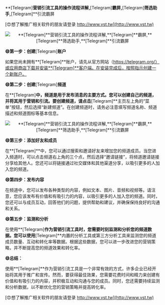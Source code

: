 **[Telegram]**营销引流工具的操作流程详解,**[Telegram]**霸屏,**[Telegram]**筛选助手,**[Telegram]**引流霸屏

[😍想了解推广相关软件的朋友请登录 http://www.vst.tw](http://www.vst.tw)

 <center><img src="https://vst.tw/MP4/tuiguang/png/5.png" alt="**[Telegram]**营销引流工具的操作流程详解,**[Telegram]**霸屏,**[Telegram]**筛选助手,**[Telegram]**引流霸屏"></center>

**😄第一步：创建**[Telegram]**账户**

如果您尚未拥有**[Telegram]**账户，请先从官方网站（https://telegram.org/）或应用商店下载并安装**[Telegram]**客户端。在安装完成后，按照指示创建一个新账户。

**😄第二步：创建**[Telegram]**频道**

在**[Telegram]**中，频道是用于发布消息的主要方式。您可以创建自己的频道，并将其用于营销和引流。要创建频道，请点击**[Telegram]**主页左上角的“菜单”按钮，然后选择“新建频道”。在创建频道时，请务必注意填写频道名称、频道描述和频道图标等基本信息。

 <center><img src="https://vst.tw/MP4/tuiguang/png/6.png" alt="**[Telegram]**营销引流工具的操作流程详解,**[Telegram]**霸屏,**[Telegram]**筛选助手,**[Telegram]**引流霸屏"></center>

**😄第三步：添加好友和成员**

在**[Telegram]**中，您可以通过搜索和邀请好友来增加您的频道成员。当您进入频道时，可以点击频道右上角的三个点，然后选择“邀请链接”，将频道邀请链接分享给其他人。您还可以将链接通过社交媒体和其他渠道分享，以吸引更多的人加入您的频道。

**😄第四步：发布内容**

在频道中，您可以发布各种类型的内容，例如文本、图片、音频和视频等。请注意，您应该发布有价值和有吸引力的内容，以吸引更多的人加入您的频道。同时，您还可以与成员互动，回答他们的问题，提供帮助和建议，并确保保持良好的沟通和关系。

**😄第五步：监测和分析**

在使用**[Telegram]**作为营销引流工具时，您需要时刻监测和分析您的频道数据。您可以使用**[Telegram]**内置的分析工具或第三方分析工具来监测您的频道成员数量、互动和转化率等数据。根据这些数据，您可以进一步改进您的营销策略，并不断提高您的频道效果和转化率。

**😄总结：**

使用**[Telegram]**作为营销引流工具是一个非常有效的方式，许多企业已经开始将其用于推广和宣传。然而，要获得最佳效果，您需要花费时间和精力来创建有价值和有吸引力的内容，并积极互动和沟通与您的成员。同时，您还需要持续监测和分析数据，以不断优化您的营销策略并提高转化率。

[😍想了解推广相关软件的朋友请登录 http://www.vst.tw](http://www.vst.tw)



